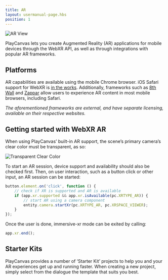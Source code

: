 ```yaml
---
title: AR
layout: usermanual-page.hbs
position: 1
---
```


![AR View][1]

PlayCanvas lets you create Augmented Reality (AR) applications for mobile devices through the WebXR API, as well as through integrations with popular AR frameworks.

## Platforms

AR capabilities are available using the mobile Chrome browser. iOS Safari support for WebXR is [in the works][2]. Additionally, frameworks such as [8th Wall][3] and [Zappar][4] allow users to experience AR content in most mobile browsers, including Safari.

*The aforementioned frameworks are external, and have separate licensing, available on their respective websites.*

## Getting started with WebXR AR

When using PlayCanvas’ built-in AR support, the scene’s primary camera’s clear color must be transparent, as so:

![Transparent Clear Color][5]

To start an AR session, device support and availability should also be checked first. Then, on user interaction, such as a button click or other input, an AR session can be started:

```javascript
button.element.on('click', function () {
    // check if XR is supported and AR is available
    if (app.xr.supported && app.xr.isAvailable(pc.XRTYPE_AR)) {
        // start AR using a camera component
        entity.camera.startXr(pc.XRTYPE_AR, pc.XRSPACE_VIEWER);
    }
});
```

Once the user is done, immersive-xr mode can be exited by calling:

```javascript
app.xr.end();
```

## Starter Kits

PlayCanvas provides a number of ‘Starter Kit’ projects to help you and your AR experiences get up and running faster. When creating a new project, simply select from the dialogue the template that suits you best.

[1]: /images/user-manual/xr/ar-view.png
[2]: https://webkit.org/status/#specification-webxr
[3]: https://www.8thwall.com/
[4]: https://www.zappar.com/
[5]: /images/user-manual/xr/ar/transparent-clear-color.png